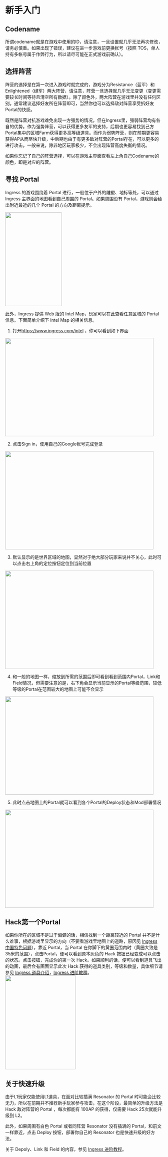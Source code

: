新手入门  
=================

Codename  
--------
所谓codename就是在游戏中使用的ID，请注意，一旦设置就几乎无法再次修改，请务必慎重。如果出现了错误，建议在进一步游戏前更换帐号（按照 TOS，单人持有多帐号属于作弊行为，所以请尽可能在正式游戏前确认）。  

选择阵营
--------
阵营的选择是在第一次进入游戏时就完成的，游戏分为Resistance（蓝军）和Enlightened（绿军）两大阵营，请注意，阵营一旦选择就几乎无法变更（变更需要较长时间等待且清空所有数据）。除了颜色外，两大阵营在游戏里并没有任何区别。通常建议选择好友所在阵营即可，当然你也可以选择敌对阵营享受拆好友Portal的快感。  

既然是阵营对抗游戏难免出现一方强势的情况，但在Ingress里，强弱阵营均有各自的优势。作为强势阵营，可以获得更多友军的支持，后期也更容易找到己方Portal集中的区域Farm获得更多高等级道具。而作为弱势阵营，则在前期更容易获得AP从而尽快升级，中后期也由于有更多敌对阵营的Portal存在，可以更多的进行攻击。一般来说，除非地区玩家极少，不会出现阵营高度失衡的情况。  

如果你忘记了自己的阵营选择，可以在游戏主界面查看左上角自己Codename的颜色，即是对应的阵营。  

寻找 Portal
-----------
Ingress 的游戏围绕着 Portal 进行，一般位于户外的雕塑、地标等处，可以通过 Ingress 主界面的地图看到自己周围的 Portal。如果周围没有 Portal，游戏则会给出附近最近的几个 Portal 的方向及距离提示。  

<img src="http://ghostflying-static.qiniudn.com/ingress_nearby_portal.png" width="180" height="300" />

此外，Ingress 提供 Web 版的 Intel Map，玩家可以在此查看任意区域的 Portal 信息。下面简单介绍下 Intel Map 的相关信息。 

1. 打开<https://www.ingress.com/intel> ，你可以看到如下界面  
<img src="http://ghostflying-static.qiniudn.com/ingress_intel_map_index.png" width="474" height="314" />

2. 点击Sign in，使用自己的Google帐号完成登录  
<img src="http://ghostflying-static.qiniudn.com/ingress_intel_map_login.png" width="474" height="314" />

3. 默认显示的是世界区域的地图，显然对于绝大部分玩家来说并不关心，此时可以点击右上角的定位按钮定位到当前位置  
<img src="http://ghostflying-static.qiniudn.com/ingress_intel_map_global.png" width="474" height="314" />

4. 和一般的地图一样，缩放到所需的范围后即可看到看到范围内Portal，Link和Field情况，但需要注意的是，右下角会显示当前显示的Portal等级范围，较低等级的Portal在范围较大的地图上可能不会显示  
<img src="http://ghostflying-static.qiniudn.com/ingress_intel_map_zoom.png" width="474" height="314" />

5. 此时点击地图上的Portal就可以看到各个Portal的Deploy状态和Mod部署情况  
<img src="http://ghostflying-static.qiniudn.com/ingress_intel_portal_info.png" width="474" height="314" />

Hack第一个Portal
----------------
如果你所在的区域不是过于偏僻的话，相信找到一个距离较近的 Portal 并不是什么难事，根据游戏里显示的方向（不要看游戏里地图上的道路，原因见 [Ingress 中国特色问题][ingress_problem_in_china]），靠近 Portal，当 Portal 在你脚下的黄圈范围内时（黄圈大致是35米的范围），点击Portal，便可以看到原本灰色的 Hack 按钮已经变成可以点击的状态。点击按钮，完成你的第一次 Hack。如果顺利的话，便可以看到道具飞出的动画，最后会有画面显示此次 Hack 获得的道具类别，等级和数量，具体细节请参见 [Ingress 道具介绍][ingress_items_intro]，[Ingress 进阶教程][ingress_advanced_tutorial]。  
<img src="http://ghostflying-static.qiniudn.com/ingress_portal_info.png" width="225" height="300" />

关于快速升级
-----------
由于L1玩家仅能使用L1道具，在面对比较插满 Resonator 的 Portal 时可能会比较无力，所以在前期并不推荐新手玩家参与攻击，在这个阶段，最简单的升级方法是 Hack 敌对阵营的 Portal ，每次都能有 100AP 的获得，仅需要 Hack 25次就能升级到 L2。  

此外，如果周围有白色 Portal 或者同阵营 Resonator 没有插满的 Portal，和前文一样靠近，点击 Deploy 按钮，部署你自己的 Resonator 也是快速升级的好方法。  

关于 Depoly、Link 和 Field 的内容，参见 [Ingress 进阶教程][ingress_advanced_tutorial]。




[ingress_problem_in_china]: https://github.com/GhostFlying/ingress-tutorials
[ingress_items_intro]: https://github.com/GhostFlying/ingress-tutorials
[ingress_advanced_tutorial]: https://github.com/GhostFlying/ingress-tutorials
